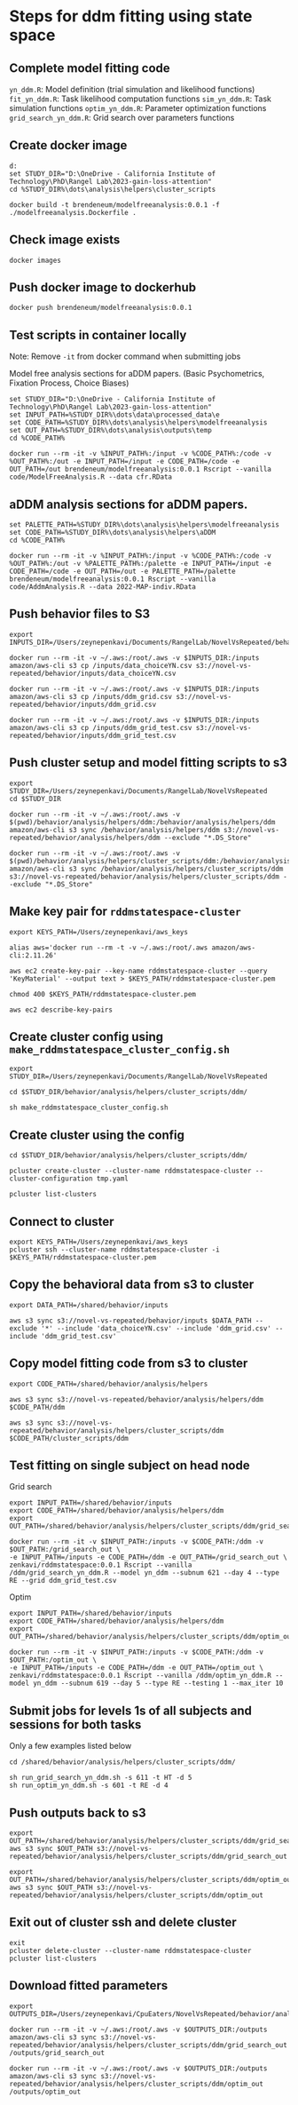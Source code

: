 # Steps for ddm fitting using state space

## Complete model fitting code

`yn_ddm.R`: Model definition (trial simulation and likelihood functions)  
`fit_yn_ddm.R`: Task likelihood computation functions
`sim_yn_ddm.R`: Task simulation functions
`optim_yn_ddm.R`: Parameter optimization functions
`grid_search_yn_ddm.R`: Grid search over parameters functions

## Create docker image

```
d:
set STUDY_DIR="D:\OneDrive - California Institute of Technology\PhD\Rangel Lab\2023-gain-loss-attention"
cd %STUDY_DIR%\dots\analysis\helpers\cluster_scripts

docker build -t brendeneum/modelfreeanalysis:0.0.1 -f ./modelfreeanalysis.Dockerfile .
```

## Check image exists

```
docker images
```

## Push docker image to dockerhub

```
docker push brendeneum/modelfreeanalysis:0.0.1
```


## Test scripts in container locally

Note: Remove `-it` from docker command when submitting jobs

Model free analysis sections for aDDM papers.
(Basic Psychometrics, Fixation Process, Choice Biases)

```
set STUDY_DIR="D:\OneDrive - California Institute of Technology\PhD\Rangel Lab\2023-gain-loss-attention"
set INPUT_PATH=%STUDY_DIR%\dots\data\processed_data\e
set CODE_PATH=%STUDY_DIR%\dots\analysis\helpers\modelfreeanalysis
set OUT_PATH=%STUDY_DIR%\dots\analysis\outputs\temp
cd %CODE_PATH%

docker run --rm -it -v %INPUT_PATH%:/input -v %CODE_PATH%:/code -v %OUT_PATH%:/out -e INPUT_PATH=/input -e CODE_PATH=/code -e OUT_PATH=/out brendeneum/modelfreeanalysis:0.0.1 Rscript --vanilla code/ModelFreeAnalysis.R --data cfr.RData
```

## aDDM analysis sections for aDDM papers.

```
set PALETTE_PATH=%STUDY_DIR%\dots\analysis\helpers\modelfreeanalysis
set CODE_PATH=%STUDY_DIR%\dots\analysis\helpers\aDDM
cd %CODE_PATH%

docker run --rm -it -v %INPUT_PATH%:/input -v %CODE_PATH%:/code -v %OUT_PATH%:/out -v %PALETTE_PATH%:/palette -e INPUT_PATH=/input -e CODE_PATH=/code -e OUT_PATH=/out -e PALETTE_PATH=/palette brendeneum/modelfreeanalysis:0.0.1 Rscript --vanilla code/AddmAnalysis.R --data 2022-MAP-indiv.RData
```

## Push behavior files to S3

```
export INPUTS_DIR=/Users/zeynepenkavi/Documents/RangelLab/NovelVsRepeated/behavior/inputs

docker run --rm -it -v ~/.aws:/root/.aws -v $INPUTS_DIR:/inputs amazon/aws-cli s3 cp /inputs/data_choiceYN.csv s3://novel-vs-repeated/behavior/inputs/data_choiceYN.csv

docker run --rm -it -v ~/.aws:/root/.aws -v $INPUTS_DIR:/inputs amazon/aws-cli s3 cp /inputs/ddm_grid.csv s3://novel-vs-repeated/behavior/inputs/ddm_grid.csv

docker run --rm -it -v ~/.aws:/root/.aws -v $INPUTS_DIR:/inputs amazon/aws-cli s3 cp /inputs/ddm_grid_test.csv s3://novel-vs-repeated/behavior/inputs/ddm_grid_test.csv
```

## Push cluster setup and model fitting scripts to s3

```
export STUDY_DIR=/Users/zeynepenkavi/Documents/RangelLab/NovelVsRepeated
cd $STUDY_DIR

docker run --rm -it -v ~/.aws:/root/.aws -v $(pwd)/behavior/analysis/helpers/ddm:/behavior/analysis/helpers/ddm amazon/aws-cli s3 sync /behavior/analysis/helpers/ddm s3://novel-vs-repeated/behavior/analysis/helpers/ddm --exclude "*.DS_Store"

docker run --rm -it -v ~/.aws:/root/.aws -v $(pwd)/behavior/analysis/helpers/cluster_scripts/ddm:/behavior/analysis/helpers/cluster_scripts/ddm amazon/aws-cli s3 sync /behavior/analysis/helpers/cluster_scripts/ddm s3://novel-vs-repeated/behavior/analysis/helpers/cluster_scripts/ddm --exclude "*.DS_Store"
```

## Make key pair for `rddmstatespace-cluster`

```
export KEYS_PATH=/Users/zeynepenkavi/aws_keys

alias aws='docker run --rm -t -v ~/.aws:/root/.aws amazon/aws-cli:2.11.26'

aws ec2 create-key-pair --key-name rddmstatespace-cluster --query 'KeyMaterial' --output text > $KEYS_PATH/rddmstatespace-cluster.pem

chmod 400 $KEYS_PATH/rddmstatespace-cluster.pem

aws ec2 describe-key-pairs
```

## Create cluster config using `make_rddmstatespace_cluster_config.sh`

```
export STUDY_DIR=/Users/zeynepenkavi/Documents/RangelLab/NovelVsRepeated

cd $STUDY_DIR/behavior/analysis/helpers/cluster_scripts/ddm/

sh make_rddmstatespace_cluster_config.sh
```

## Create cluster using the config

```
cd $STUDY_DIR/behavior/analysis/helpers/cluster_scripts/ddm/

pcluster create-cluster --cluster-name rddmstatespace-cluster --cluster-configuration tmp.yaml

pcluster list-clusters
```

## Connect to cluster

```
export KEYS_PATH=/Users/zeynepenkavi/aws_keys
pcluster ssh --cluster-name rddmstatespace-cluster -i $KEYS_PATH/rddmstatespace-cluster.pem
```

## Copy the behavioral data from s3 to cluster

```
export DATA_PATH=/shared/behavior/inputs

aws s3 sync s3://novel-vs-repeated/behavior/inputs $DATA_PATH --exclude '*' --include 'data_choiceYN.csv' --include 'ddm_grid.csv' --include 'ddm_grid_test.csv'
```

## Copy model fitting code from s3 to cluster

```
export CODE_PATH=/shared/behavior/analysis/helpers

aws s3 sync s3://novel-vs-repeated/behavior/analysis/helpers/ddm $CODE_PATH/ddm

aws s3 sync s3://novel-vs-repeated/behavior/analysis/helpers/cluster_scripts/ddm $CODE_PATH/cluster_scripts/ddm
```

## Test fitting on single subject on head node

Grid search

```
export INPUT_PATH=/shared/behavior/inputs
export CODE_PATH=/shared/behavior/analysis/helpers/ddm
export OUT_PATH=/shared/behavior/analysis/helpers/cluster_scripts/ddm/grid_search_out

docker run --rm -it -v $INPUT_PATH:/inputs -v $CODE_PATH:/ddm -v $OUT_PATH:/grid_search_out \
-e INPUT_PATH=/inputs -e CODE_PATH=/ddm -e OUT_PATH=/grid_search_out \
zenkavi/rddmstatespace:0.0.1 Rscript --vanilla /ddm/grid_search_yn_ddm.R --model yn_ddm --subnum 621 --day 4 --type RE --grid ddm_grid_test.csv
```

Optim

```
export INPUT_PATH=/shared/behavior/inputs
export CODE_PATH=/shared/behavior/analysis/helpers/ddm
export OUT_PATH=/shared/behavior/analysis/helpers/cluster_scripts/ddm/optim_out

docker run --rm -it -v $INPUT_PATH:/inputs -v $CODE_PATH:/ddm -v $OUT_PATH:/optim_out \
-e INPUT_PATH=/inputs -e CODE_PATH=/ddm -e OUT_PATH=/optim_out \
zenkavi/rddmstatespace:0.0.1 Rscript --vanilla /ddm/optim_yn_ddm.R --model yn_ddm --subnum 619 --day 5 --type RE --testing 1 --max_iter 10
```

## Submit jobs for levels 1s of all subjects and sessions for both tasks

Only a few examples listed below

```
cd /shared/behavior/analysis/helpers/cluster_scripts/ddm/

sh run_grid_search_yn_ddm.sh -s 611 -t HT -d 5
sh run_optim_yn_ddm.sh -s 601 -t RE -d 4
```

## Push outputs back to s3

```
export OUT_PATH=/shared/behavior/analysis/helpers/cluster_scripts/ddm/grid_search_out
aws s3 sync $OUT_PATH s3://novel-vs-repeated/behavior/analysis/helpers/cluster_scripts/ddm/grid_search_out

export OUT_PATH=/shared/behavior/analysis/helpers/cluster_scripts/ddm/optim_out
aws s3 sync $OUT_PATH s3://novel-vs-repeated/behavior/analysis/helpers/cluster_scripts/ddm/optim_out
```

## Exit out of cluster ssh and delete cluster

```
exit
pcluster delete-cluster --cluster-name rddmstatespace-cluster
pcluster list-clusters
```

## Download fitted parameters

```
export OUTPUTS_DIR=/Users/zeynepenkavi/CpuEaters/NovelVsRepeated/behavior/analysis/helpers/cluster_scripts/ddm

docker run --rm -it -v ~/.aws:/root/.aws -v $OUTPUTS_DIR:/outputs amazon/aws-cli s3 sync s3://novel-vs-repeated/behavior/analysis/helpers/cluster_scripts/ddm/grid_search_out /outputs/grid_search_out

docker run --rm -it -v ~/.aws:/root/.aws -v $OUTPUTS_DIR:/outputs amazon/aws-cli s3 sync s3://novel-vs-repeated/behavior/analysis/helpers/cluster_scripts/ddm/optim_out /outputs/optim_out
```